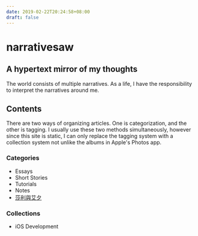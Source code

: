 ```yaml
---
date: 2019-02-22T20:24:58+08:00
draft: false
---
```


# narrativesaw

## A hypertext mirror of my thoughts

The world consists of multiple narratives. As a life, I have the responsibility to interpret the narratives around me.

## Contents

There are two ways of organizing articles. One is categorization, and the other is tagging. I usually use these two methods simultaneously, however since this site is static, I can only replace the tagging system with a collection system not unlike the albums in Apple's Photos app.

### Categories

- Essays
- Short Stories
- Tutorials
- Notes
- [莎利與艾夕][1]

### Collections

- iOS Development

[1]:	sally-and-ashe.md